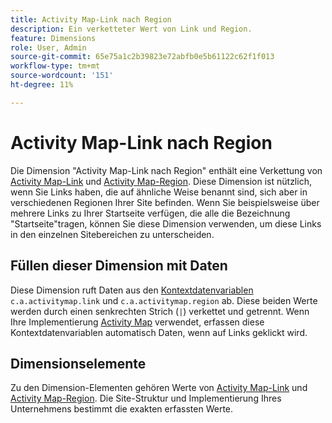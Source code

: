 ```yaml
---
title: Activity Map-Link nach Region
description: Ein verketteter Wert von Link und Region.
feature: Dimensions
role: User, Admin
source-git-commit: 65e75a1c2b39823e72abfb0e5b61122c62f1f013
workflow-type: tm+mt
source-wordcount: '151'
ht-degree: 11%

---
```


# Activity Map-Link nach Region

Die Dimension &quot;Activity Map-Link nach Region&quot;[](overview.md) enthält eine Verkettung von [Activity Map-Link](activity-map-link.md) und [Activity Map-Region](activity-map-link-by-region.md). Diese Dimension ist nützlich, wenn Sie Links haben, die auf ähnliche Weise benannt sind, sich aber in verschiedenen Regionen Ihrer Site befinden. Wenn Sie beispielsweise über mehrere Links zu Ihrer Startseite verfügen, die alle die Bezeichnung &quot;Startseite&quot;tragen, können Sie diese Dimension verwenden, um diese Links in den einzelnen Sitebereichen zu unterscheiden.

## Füllen dieser Dimension mit Daten

Diese Dimension ruft Daten aus den [Kontextdatenvariablen](/help/implement/vars/page-vars/contextdata.md) `c.a.activitymap.link` und `c.a.activitymap.region` ab. Diese beiden Werte werden durch einen senkrechten Strich (`|`) verkettet und getrennt. Wenn Ihre Implementierung [Activity Map](/help/analyze/activity-map/overview.md) verwendet, erfassen diese Kontextdatenvariablen automatisch Daten, wenn auf Links geklickt wird.

## Dimensionselemente

Zu den Dimension-Elementen gehören Werte von [Activity Map-Link](activity-map-link.md) und [Activity Map-Region](activity-map-link-by-region.md). Die Site-Struktur und Implementierung Ihres Unternehmens bestimmt die exakten erfassten Werte.
